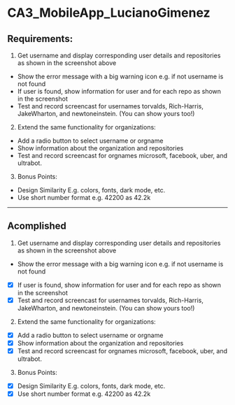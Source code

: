 # CA3_MobileApp_LucianoGimenez

## Requirements:
1. Get username and display corresponding user details and repositories as shown in the screenshot above
- Show the error message with a big warning icon e.g. if not username is not found
- If user is found, show information for user and for each repo as shown in the screenshot
- Test and record screencast for usernames torvalds, Rich-Harris, JakeWharton, and newtoneinstein. (You can show yours too!)
2. Extend the same functionality for organizations:
- Add a radio button to select username or orgname
- Show information about the organization and repositories
- Test and record screencast for orgnames microsoft, facebook, uber, and ultrabot.
3. Bonus Points:
- Design Similarity E.g. colors, fonts, dark mode, etc.
- Use short number format e.g. 42200 as 42.2k

___
## Acomplished
1. Get username and display corresponding user details and repositories as shown in the screenshot above
- Show the error message with a big warning icon e.g. if not username is not found
- [x] If user is found, show information for user and for each repo as shown in the screenshot
- [x] Test and record screencast for usernames torvalds, Rich-Harris, JakeWharton, and newtoneinstein. (You can show yours too!)
2. Extend the same functionality for organizations:
- [x] Add a radio button to select username or orgname
- [x] Show information about the organization and repositories
- [x] Test and record screencast for orgnames microsoft, facebook, uber, and ultrabot.
3. Bonus Points:
- [x] Design Similarity E.g. colors, fonts, dark mode, etc.
- [x] Use short number format e.g. 42200 as 42.2k
